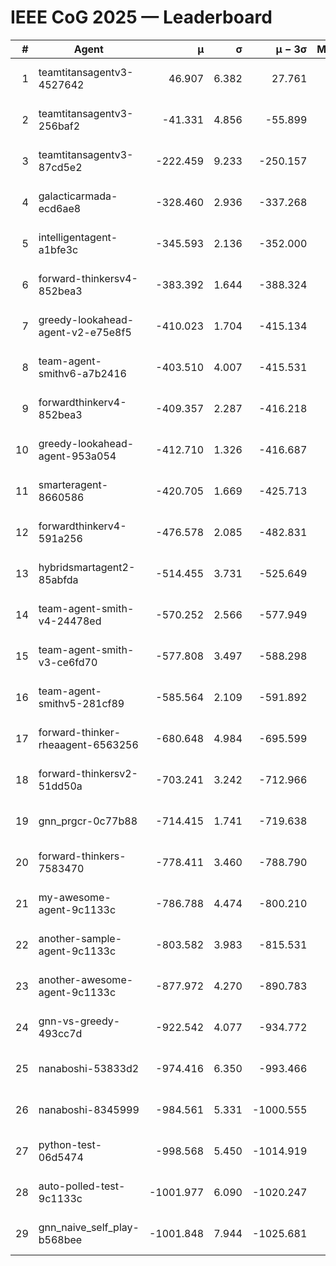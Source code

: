 # IEEE CoG 2025 — Leaderboard

| # | Agent | μ | σ | μ − 3σ | Matches | Updated |
|---:|---|---:|---:|---:|---:|---|
| 1 | teamtitansagentv3-4527642 | 46.907 | 6.382 | 27.761 | 22090 | 2025-08-25 14:29 |
| 2 | teamtitansagentv3-256baf2 | -41.331 | 4.856 | -55.899 | 22496 | 2025-08-25 14:29 |
| 3 | teamtitansagentv3-87cd5e2 | -222.459 | 9.233 | -250.157 | 23046 | 2025-08-25 14:29 |
| 4 | galacticarmada-ecd6ae8 | -328.460 | 2.936 | -337.268 | 20680 | 2025-08-25 14:29 |
| 5 | intelligentagent-a1bfe3c | -345.593 | 2.136 | -352.000 | 18947 | 2025-08-25 14:29 |
| 6 | forward-thinkersv4-852bea3 | -383.392 | 1.644 | -388.324 | 18328 | 2025-08-25 14:29 |
| 7 | greedy-lookahead-agent-v2-e75e8f5 | -410.023 | 1.704 | -415.134 | 22746 | 2025-08-25 14:29 |
| 8 | team-agent-smithv6-a7b2416 | -403.510 | 4.007 | -415.531 | 22160 | 2025-08-25 14:29 |
| 9 | forwardthinkerv4-852bea3 | -409.357 | 2.287 | -416.218 | 18884 | 2025-08-25 14:29 |
| 10 | greedy-lookahead-agent-953a054 | -412.710 | 1.326 | -416.687 | 20506 | 2025-08-25 14:29 |
| 11 | smarteragent-8660586 | -420.705 | 1.669 | -425.713 | 18928 | 2025-08-25 14:29 |
| 12 | forwardthinkerv4-591a256 | -476.578 | 2.085 | -482.831 | 18257 | 2025-08-25 14:29 |
| 13 | hybridsmartagent2-85abfda | -514.455 | 3.731 | -525.649 | 18724 | 2025-08-25 14:29 |
| 14 | team-agent-smith-v4-24478ed | -570.252 | 2.566 | -577.949 | 22236 | 2025-08-25 14:29 |
| 15 | team-agent-smith-v3-ce6fd70 | -577.808 | 3.497 | -588.298 | 22736 | 2025-08-25 14:29 |
| 16 | team-agent-smithv5-281cf89 | -585.564 | 2.109 | -591.892 | 21360 | 2025-08-25 14:29 |
| 17 | forward-thinker-rheaagent-6563256 | -680.648 | 4.984 | -695.599 | 20610 | 2025-08-25 14:29 |
| 18 | forward-thinkersv2-51dd50a | -703.241 | 3.242 | -712.966 | 21510 | 2025-08-25 14:29 |
| 19 | gnn_prgcr-0c77b88 | -714.415 | 1.741 | -719.638 | 19560 | 2025-08-25 14:29 |
| 20 | forward-thinkers-7583470 | -778.411 | 3.460 | -788.790 | 20200 | 2025-08-25 14:29 |
| 21 | my-awesome-agent-9c1133c | -786.788 | 4.474 | -800.210 | 22520 | 2025-08-25 14:29 |
| 22 | another-sample-agent-9c1133c | -803.582 | 3.983 | -815.531 | 22260 | 2025-08-25 14:29 |
| 23 | another-awesome-agent-9c1133c | -877.972 | 4.270 | -890.783 | 24000 | 2025-08-25 14:29 |
| 24 | gnn-vs-greedy-493cc7d | -922.542 | 4.077 | -934.772 | 17300 | 2025-08-25 14:29 |
| 25 | nanaboshi-53833d2 | -974.416 | 6.350 | -993.466 | 17260 | 2025-08-25 14:29 |
| 26 | nanaboshi-8345999 | -984.561 | 5.331 | -1000.555 | 18090 | 2025-08-25 14:29 |
| 27 | python-test-06d5474 | -998.568 | 5.450 | -1014.919 | 17910 | 2025-08-25 14:29 |
| 28 | auto-polled-test-9c1133c | -1001.977 | 6.090 | -1020.247 | 23200 | 2025-08-25 14:29 |
| 29 | gnn_naive_self_play-b568bee | -1001.848 | 7.944 | -1025.681 | 18040 | 2025-08-25 14:29 |
